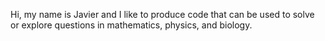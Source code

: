 Hi, my name is Javier and I like to produce code that can be used to solve or explore questions
in mathematics, physics, and biology.

<!---
JRR3/JRR3 is a ✨ special ✨ repository because its `README.md` (this file) appears on your GitHub profile.
You can click the Preview link to take a look at your changes.
--->
